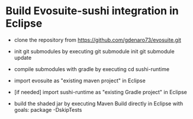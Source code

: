 
# Build Evosuite-sushi integration in Eclipse

- clone the repository from https://github.com/gdenaro73/evosuite.git
- init git submodules by executing
	git submodule init
	git submodule update
- compile submodules with gradle by executing
	cd sushi-runtime
- import evosuite as "existing maven project" in Eclipse	
- [if needed] import sushi-runtime as "existing Gradle project" in Eclipse
	

- build the shaded jar by executing Maven Build directly in Eclipse with goals: 
	package -DskipTests